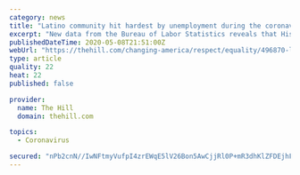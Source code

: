 ```yaml
---
category: news
title: "Latino community hit hardest by unemployment during the coronavirus epidemic"
excerpt: "New data from the Bureau of Labor Statistics reveals that Hispanic Americans are disproportionately impacted by the coronavirus recession."
publishedDateTime: 2020-05-08T21:51:00Z
webUrl: "https://thehill.com/changing-america/respect/equality/496870-latinos-hit-hardest-by-recent-unemployment"
type: article
quality: 22
heat: 22
published: false

provider:
  name: The Hill
  domain: thehill.com

topics:
  - Coronavirus

secured: "nPb2cnN//IwNFtmyVufpI4zrEWqE5lV26Bon5AwCjjRl0P+mR3dhKlZFDEjhF8p8+HmIhMZpYlr6L7R4YgYykVRbny65fh/HVFte4emw4VMMhRjOF1zCy68DVwGM7zEbVVZsxet9M57ZNk6K88VNyOMpgtbhenlTnAOQLuIG1Nsac3yiKbwoA++tIoVsJ2lPDhzYxzxUYbZczAVGabeqx5Scpyb7l7EKeqVbjMVKUB6LewKJex1Jw3AvahUPu7x/1cL/uNcP0grh7F+8MlIayxNcAPt8l4hwQf5z4g9BkzsvW8YRTADJHvGnSWKibWSlSEpgW7AKiwwkYRLnZ1DEQ31Xxci+4/WQSyMRPF7tGSeRd8KmM/dB+rLTCAygzLPi+2eu9GegKBEXY857BEJHeEyqt3FM346XBYtTK/UN5HmTGRcEyI2gi/j7hVn/yr0ryangaqXKFB2ekdTpA0C/23BNtQDPooajthJboXG03tQ=;RUfIR7qxv/nv3nCUeH8zRQ=="
---
```


